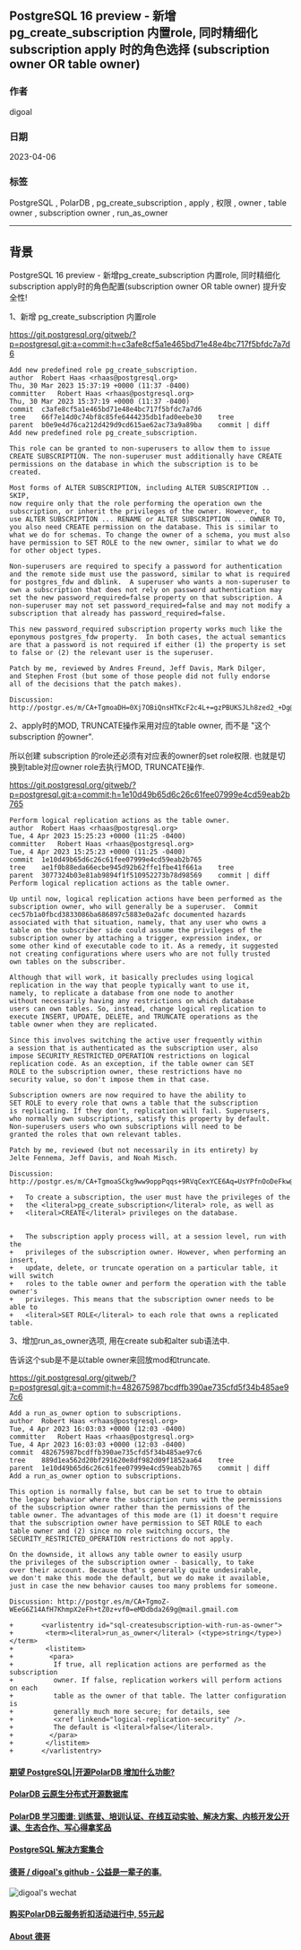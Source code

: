 ## PostgreSQL 16 preview - 新增pg_create_subscription 内置role, 同时精细化 subscription apply 时的角色选择 (subscription owner OR table owner)      
                                                                                                
### 作者                                                                          
digoal                                                                          
                                                                          
### 日期                                                                          
2023-04-06                                                                      
                                                                
### 标签                                                                          
PostgreSQL , PolarDB , pg_create_subscription , apply , 权限 , owner , table owner , subscription owner , run_as_owner           
                                                                          
----                                                                          
                                                                          
## 背景     
PostgreSQL 16 preview - 新增pg_create_subscription 内置role, 同时精细化 subscription apply时的角色配置(subscription owner OR table owner)      提升安全性!   
  
1、新增 pg_create_subscription 内置role  
  
https://git.postgresql.org/gitweb/?p=postgresql.git;a=commit;h=c3afe8cf5a1e465bd71e48e4bc717f5bfdc7a7d6  
  
```  
Add new predefined role pg_create_subscription.  
author	Robert Haas <rhaas@postgresql.org>	  
Thu, 30 Mar 2023 15:37:19 +0000 (11:37 -0400)  
committer	Robert Haas <rhaas@postgresql.org>	  
Thu, 30 Mar 2023 15:37:19 +0000 (11:37 -0400)  
commit	c3afe8cf5a1e465bd71e48e4bc717f5bfdc7a7d6  
tree	66f7e14d0c74bf8c85fe6444235db1fad0eebe30	tree  
parent	b0e9e4d76ca212d429d9cd615ae62ac73a9a89ba	commit | diff  
Add new predefined role pg_create_subscription.  
  
This role can be granted to non-superusers to allow them to issue  
CREATE SUBSCRIPTION. The non-superuser must additionally have CREATE  
permissions on the database in which the subscription is to be  
created.  
  
Most forms of ALTER SUBSCRIPTION, including ALTER SUBSCRIPTION .. SKIP,  
now require only that the role performing the operation own the  
subscription, or inherit the privileges of the owner. However, to  
use ALTER SUBSCRIPTION ... RENAME or ALTER SUBSCRIPTION ... OWNER TO,  
you also need CREATE permission on the database. This is similar to  
what we do for schemas. To change the owner of a schema, you must also  
have permission to SET ROLE to the new owner, similar to what we do  
for other object types.  
  
Non-superusers are required to specify a password for authentication  
and the remote side must use the password, similar to what is required  
for postgres_fdw and dblink.  A superuser who wants a non-superuser to  
own a subscription that does not rely on password authentication may  
set the new password_required=false property on that subscription. A  
non-superuser may not set password_required=false and may not modify a  
subscription that already has password_required=false.  
  
This new password_required subscription property works much like the  
eponymous postgres_fdw property.  In both cases, the actual semantics  
are that a password is not required if either (1) the property is set  
to false or (2) the relevant user is the superuser.  
  
Patch by me, reviewed by Andres Freund, Jeff Davis, Mark Dilger,  
and Stephen Frost (but some of those people did not fully endorse  
all of the decisions that the patch makes).  
  
Discussion: http://postgr.es/m/CA+TgmoaDH=0Xj7OBiQnsHTKcF2c4L+=gzPBUKSJLh8zed2_+Dg@mail.gmail.com  
```  
  
2、apply时的MOD, TRUNCATE操作采用对应的table owner, 而不是 "这个 subscription 的owner".     
  
所以创建 subscription 的role还必须有对应表的owner的set role权限.  也就是切换到table对应owner role去执行MOD, TRUNCATE操作.    
  
https://git.postgresql.org/gitweb/?p=postgresql.git;a=commit;h=1e10d49b65d6c26c61fee07999e4cd59eab2b765  
  
```  
Perform logical replication actions as the table owner.  
author	Robert Haas <rhaas@postgresql.org>	  
Tue, 4 Apr 2023 15:25:23 +0000 (11:25 -0400)  
committer	Robert Haas <rhaas@postgresql.org>	  
Tue, 4 Apr 2023 15:25:23 +0000 (11:25 -0400)  
commit	1e10d49b65d6c26c61fee07999e4cd59eab2b765  
tree	ae1f0b88eda66ecbe945d92b62ffe1fbe41f661a	tree  
parent	3077324b03e81ab9894f1f510952273b78d98569	commit | diff  
Perform logical replication actions as the table owner.  
  
Up until now, logical replication actions have been performed as the  
subscription owner, who will generally be a superuser.  Commit  
cec57b1a0fbcd3833086ba686897c5883e0a2afc documented hazards  
associated with that situation, namely, that any user who owns a  
table on the subscriber side could assume the privileges of the  
subscription owner by attaching a trigger, expression index, or  
some other kind of executable code to it. As a remedy, it suggested  
not creating configurations where users who are not fully trusted  
own tables on the subscriber.  
  
Although that will work, it basically precludes using logical  
replication in the way that people typically want to use it,  
namely, to replicate a database from one node to another  
without necessarily having any restrictions on which database  
users can own tables. So, instead, change logical replication to  
execute INSERT, UPDATE, DELETE, and TRUNCATE operations as the  
table owner when they are replicated.  
  
Since this involves switching the active user frequently within  
a session that is authenticated as the subscription user, also  
impose SECURITY_RESTRICTED_OPERATION restrictions on logical  
replication code. As an exception, if the table owner can SET  
ROLE to the subscription owner, these restrictions have no  
security value, so don't impose them in that case.  
  
Subscription owners are now required to have the ability to  
SET ROLE to every role that owns a table that the subscription  
is replicating. If they don't, replication will fail. Superusers,  
who normally own subscriptions, satisfy this property by default.  
Non-superusers users who own subscriptions will need to be  
granted the roles that own relevant tables.  
  
Patch by me, reviewed (but not necessarily in its entirety) by  
Jelte Fennema, Jeff Davis, and Noah Misch.  
  
Discussion: http://postgr.es/m/CA+TgmoaSCkg9ww9oppPqqs+9RVqCexYCE6Aq=UsYPfnOoDeFkw@mail.gmail.com  
```  
  
```  
+   To create a subscription, the user must have the privileges of the  
+   the <literal>pg_create_subscription</literal> role, as well as  
+   <literal>CREATE</literal> privileges on the database.  
  
  
+   The subscription apply process will, at a session level, run with the  
+   privileges of the subscription owner. However, when performing an insert,  
+   update, delete, or truncate operation on a particular table, it will switch  
+   roles to the table owner and perform the operation with the table owner's  
+   privileges. This means that the subscription owner needs to be able to  
+   <literal>SET ROLE</literal> to each role that owns a replicated table.  
```  
  
  
3、增加run_as_owner选项, 用在create sub和alter sub语法中.  
  
告诉这个sub是不是以table owner来回放mod和truncate.    
  
https://git.postgresql.org/gitweb/?p=postgresql.git;a=commit;h=482675987bcdffb390ae735cfd5f34b485ae97c6  
  
```  
Add a run_as_owner option to subscriptions.  
author	Robert Haas <rhaas@postgresql.org>	  
Tue, 4 Apr 2023 16:03:03 +0000 (12:03 -0400)  
committer	Robert Haas <rhaas@postgresql.org>	  
Tue, 4 Apr 2023 16:03:03 +0000 (12:03 -0400)  
commit	482675987bcdffb390ae735cfd5f34b485ae97c6  
tree	889d1ea562d20bf291620e8df982d09f1852aa64	tree  
parent	1e10d49b65d6c26c61fee07999e4cd59eab2b765	commit | diff  
Add a run_as_owner option to subscriptions.  
  
This option is normally false, but can be set to true to obtain  
the legacy behavior where the subscription runs with the permissions  
of the subscription owner rather than the permissions of the  
table owner. The advantages of this mode are (1) it doesn't require  
that the subscription owner have permission to SET ROLE to each  
table owner and (2) since no role switching occurs, the  
SECURITY_RESTRICTED_OPERATION restrictions do not apply.  
  
On the downside, it allows any table owner to easily usurp  
the privileges of the subscription owner - basically, to take  
over their account. Because that's generally quite undesirable,  
we don't make this mode the default, but we do make it available,  
just in case the new behavior causes too many problems for someone.  
  
Discussion: http://postgr.es/m/CA+TgmoZ-WEeG6Z14AfH7KhmpX2eFh+tZ0z+vf0=eMDdbda269g@mail.gmail.com  
```  
  
```  
+       <varlistentry id="sql-createsubscription-with-run-as-owner">  
+        <term><literal>run_as_owner</literal> (<type>string</type>)</term>  
+        <listitem>  
+         <para>  
+          If true, all replication actions are performed as the subscription  
+          owner. If false, replication workers will perform actions on each  
+          table as the owner of that table. The latter configuration is  
+          generally much more secure; for details, see  
+          <xref linkend="logical-replication-security" />.  
+          The default is <literal>false</literal>.  
+         </para>  
+        </listitem>  
+       </varlistentry>  
```  
  
  
#### [期望 PostgreSQL|开源PolarDB 增加什么功能?](https://github.com/digoal/blog/issues/76 "269ac3d1c492e938c0191101c7238216")
  
  
#### [PolarDB 云原生分布式开源数据库](https://github.com/ApsaraDB "57258f76c37864c6e6d23383d05714ea")
  
  
#### [PolarDB 学习图谱: 训练营、培训认证、在线互动实验、解决方案、内核开发公开课、生态合作、写心得拿奖品](https://www.aliyun.com/database/openpolardb/activity "8642f60e04ed0c814bf9cb9677976bd4")
  
  
#### [PostgreSQL 解决方案集合](../201706/20170601_02.md "40cff096e9ed7122c512b35d8561d9c8")
  
  
#### [德哥 / digoal's github - 公益是一辈子的事.](https://github.com/digoal/blog/blob/master/README.md "22709685feb7cab07d30f30387f0a9ae")
  
  
![digoal's wechat](../pic/digoal_weixin.jpg "f7ad92eeba24523fd47a6e1a0e691b59")
  
  
#### [购买PolarDB云服务折扣活动进行中, 55元起](https://www.aliyun.com/activity/new/polardb-yunparter?userCode=bsb3t4al "e0495c413bedacabb75ff1e880be465a")
  
  
#### [About 德哥](https://github.com/digoal/blog/blob/master/me/readme.md "a37735981e7704886ffd590565582dd0")
  
